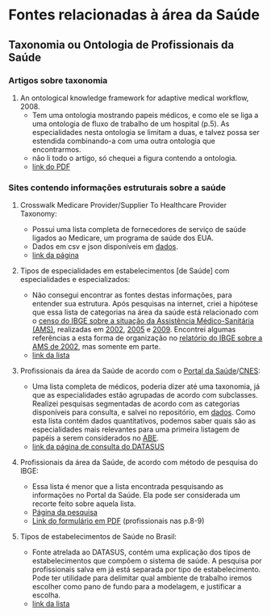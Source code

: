 # Fontes relacionadas à área da Saúde

## Taxonomia ou Ontologia de Profissionais da Saúde

### Artigos sobre taxonomia

1. An ontological knowledge framework for adaptive medical workflow, 2008.
   - Tem uma ontologia mostrando papeis médicos, e como ele se liga a uma ontologia de fluxo de trabalho de um hospital (p.5). As especialidades nesta ontologia se limitam a duas, e talvez possa ser estendida combinando-a com uma outra ontologia que encontrarmos.
   - não li todo o artigo, só chequei a figura contendo a ontologia.
   - [link do PDF](https://www.sciencedirect.com/science/article/pii/S1532046408000658)

### Sites contendo informações estruturais sobre a saúde

1. Crosswalk Medicare Provider/Supplier To Healthcare Provider Taxonomy:
   - Possui uma lista completa de fornecedores de serviço de saúde ligados ao Medicare, um programa de saúde dos EUA.
   - Dados em csv e json disponíveis em [dados](/dados/medicare).
   - [link da página](https://data.cms.gov/Medicare-Enrollment/CROSSWALK-MEDICARE-PROVIDER-SUPPLIER-to-HEALTHCARE/j75i-rw8y)

2. Tipos de especialidades em estabelecimentos [de Saúde] com especialidades e especializados:
   - Não consegui encontrar as fontes destas informações, para entender sua estrutura. Após pesquisas na internet, criei a hipótese que essa lista de categorias na área da saúde está relacionado com o [censo do IBGE sobre a situação da Assistência Médico-Sanitária (AMS)](https://www.ibge.gov.br/estatisticas-novoportal/sociais/saude/9067-pesquisa-de-assistencia-medico-sanitaria.html?=&t=o-que-e), realizadas em [2002](https://ww2.ibge.gov.br/home/estatistica/populacao/condicaodevida/ams/default.shtm), [2005](https://ww2.ibge.gov.br/home/estatistica/populacao/condicaodevida/ams/2005/default.shtm) e [2009](https://ww2.ibge.gov.br/home/estatistica/populacao/condicaodevida/ams/2009/default.shtm). Encontrei algumas referências a esta forma de organização no [relatório do IBGE sobre a AMS de 2002](https://biblioteca.ibge.gov.br/pt/biblioteca-catalogo?view=detalhes&id=21405), mas somente em parte.
   - [link da lista](http://tabnet.datasus.gov.br/cgi/ams/webhelp/tipos_de_especialidades.htm)

3. Profissionais da área da Saúde de acordo com o [Portal da Saúde]/[CNES]:
   - Uma lista completa de médicos, poderia dizer até uma taxonomia, já que as especialidades estão agrupadas de acordo com subclasses. Realizei pesquisas segmentadas de acordo com as categorias disponíveis para consulta, e salvei no repositório, em [dados](/dados/consulta-DATASUS_CNES-2019). Como esta lista contém dados quantitativos, podemos saber quais são as especialidades mais relevantes para uma primeira listagem de papéis a serem considerados no [ABE].
   - [link da página de consulta do DATASUS](http://tabnet.datasus.gov.br/cgi/deftohtm.exe?cnes/cnv/prid02br.def)

4. Profissionais da área da Saúde, de acordo com método de pesquisa do IBGE:
   - Essa lista é menor que a lista encontrada pesquisando as informações no Portal da Saúde. Ela pode ser considerada um recorte feito sobre aquela lista.
   - [Página da pesquisa](https://metadados.ibge.gov.br/consulta/estatisticos/operacoes-estatisticas/AM)
   - [Link do formulário em PDF](http://biblioteca.ibge.gov.br/visualizacao/instrumentos_de_coleta/doc2382.pdf) (profissionais nas p.8-9)

5. Tipos de estabelecimentos de Saúde no Brasil:
   - Fonte atrelada ao DATASUS, contém uma explicação dos tipos de estabelecimentos que compõem o sistema de saúde. A pesquisa por profissionais salva em já está separada por tipo de estabelecimento. Pode ter utilidade para delimitar qual ambiente de trabalho iremos escolher como pano de fundo para a modelagem, e justificar a escolha.
   - [link da lista](http://tabnet.datasus.gov.br/cgi/cnes/tipo_estabelecimento.htm)

[Portal da Saúde]: http://www2.datasus.gov.br/DATASUS/index.php?area=0204&id=11673
[ABE]: ../siglas.md#ABE
[CNES]: https://wiki.saude.gov.br/cnes/index.php/P%C3%A1gina_principal